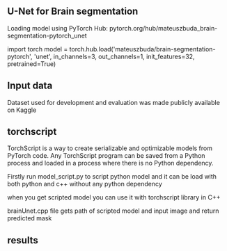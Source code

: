 ## U-Net for Brain segmentation

Loading model using PyTorch Hub: pytorch.org/hub/mateuszbuda_brain-segmentation-pytorch_unet

import torch
model = torch.hub.load('mateuszbuda/brain-segmentation-pytorch', 'unet',
    in_channels=3, out_channels=1, init_features=32, pretrained=True)

## Input data

Dataset used for development and evaluation was made publicly available on Kaggle


## torchscript

TorchScript is a way to create serializable and optimizable models from PyTorch code. Any TorchScript program can be saved from a Python process and loaded in a process where there is no Python dependency.

Firstly run model_script.py to script python model and it can be load with both python and c++ without any python dependency

when you get scripted model you can use it with torchscript library in C++

brainUnet.cpp file gets path of scripted model  and input image and return predicted mask 

## results

